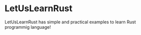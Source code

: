 # LetUsLearnRust
LetUsLearnRust has simple and practical examples to learn Rust programmig language!
